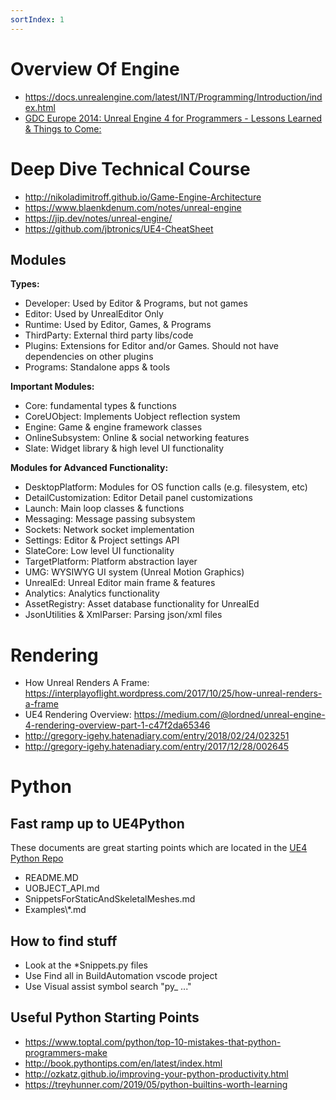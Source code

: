```yaml
---
sortIndex: 1
---
```


# Overview Of Engine

- <https://docs.unrealengine.com/latest/INT/Programming/Introduction/index.html>
- [GDC Europe 2014: Unreal Engine 4 for Programmers - Lessons Learned & Things to Come:](http://www.slideshare.net/GerkeMaxPreussner/gdc-europe-2014)

# Deep Dive Technical Course

- <http://nikoladimitroff.github.io/Game-Engine-Architecture>
- <https://www.blaenkdenum.com/notes/unreal-engine>
- <https://jip.dev/notes/unreal-engine/>
- <https://github.com/jbtronics/UE4-CheatSheet>

## Modules

**Types:**

- Developer: Used by Editor & Programs, but not games
- Editor: Used by UnrealEditor Only
- Runtime: Used by Editor, Games, & Programs
- ThirdParty: External third party libs/code
- Plugins: Extensions for Editor and/or Games. Should not have dependencies on other plugins
- Programs: Standalone apps & tools

**Important Modules:**

- Core: fundamental types & functions
- CoreUObject: Implements Uobject reflection system
- Engine: Game & engine framework classes
- OnlineSubsystem: Online & social networking features
- Slate: Widget library & high level UI functionality

**Modules for Advanced Functionality:**

- DesktopPlatform: Modules for OS function calls (e.g. filesystem, etc)
- DetailCustomization: Editor Detail panel customizations
- Launch: Main loop classes & functions
- Messaging: Message passing subsystem
- Sockets: Network socket implementation
- Settings: Editor & Project settings API
- SlateCore: Low level UI functionality
- TargetPlatform: Platform abstraction layer
- UMG: WYSIWYG UI system (Unreal Motion Graphics)
- UnrealEd: Unreal Editor main frame & features
- Analytics: Analytics functionality
- AssetRegistry: Asset database functionality for UnrealEd
- JsonUtilities & XmlParser: Parsing json/xml files

# Rendering

- How Unreal Renders A Frame: <https://interplayoflight.wordpress.com/2017/10/25/how-unreal-renders-a-frame>
- UE4 Rendering Overview: <https://medium.com/@lordned/unreal-engine-4-rendering-overview-part-1-c47f2da65346>
- <http://gregory-igehy.hatenadiary.com/entry/2018/02/24/023251>
- <http://gregory-igehy.hatenadiary.com/entry/2017/12/28/002645>

# Python

## Fast ramp up to UE4Python

These documents are great starting points which are located in the [UE4 Python Repo](https://github.com/kitelightning/UnrealEnginePython/)

- README.MD
- UOBJECT_API.md
- SnippetsForStaticAndSkeletalMeshes.md
- Examples\\\*.md

## How to find stuff

- Look at the \*Snippets.py files
- Use Find all in BuildAutomation vscode project
- Use Visual assist symbol search "py\_ ..."

## Useful Python Starting Points

- <https://www.toptal.com/python/top-10-mistakes-that-python-programmers-make>
- <http://book.pythontips.com/en/latest/index.html>
- <http://ozkatz.github.io/improving-your-python-productivity.html>
- <https://treyhunner.com/2019/05/python-builtins-worth-learning>
